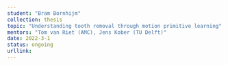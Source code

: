 ```yaml
---
student: "Bram Bornhijm"
collection: thesis
topic: "Understanding tooth removal through motion primitive learning"
mentors: "Tom van Riet (AMC), Jens Kober (TU Delft)"
date: 2022-3-1
status: ongoing
urllink:
---
```


